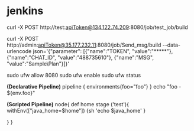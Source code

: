 # jenkins
curl -X POST http://test:apiToken@134.122.74.209:8080/job/test_job/build


curl -X POST http://admin:apiToken@35.177.232.11:8080/job/Send_msg/build --data-urlencode json='{"parameter": [{"name":"TOKEN", "value":"*****"}, {"name":"CHAT_ID", "value":"488735610"}, {"name":"MSG", "value":"Sample\Plan"}]}'

sudo ufw allow 8080
sudo ufw enable
sudo ufw status

**(Declarative Pipeline)**
pipeline {
environments{foo="foo"}
}
echo "foo - ${env.foo}"

**(Scripted Pipeline)**
node{
def home
 stage ('test'){
 withEnv(["java_home=$home"])
   {sh 'echo $java_home'
   }
   
 }
}
